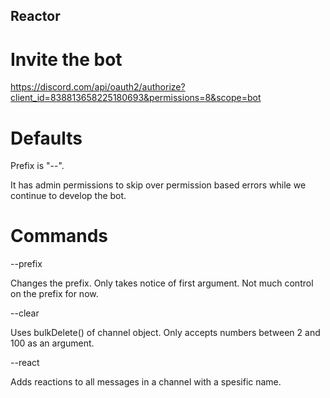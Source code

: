 ## Reactor

# Invite the bot

https://discord.com/api/oauth2/authorize?client_id=838813658225180693&permissions=8&scope=bot
# Defaults

Prefix is "--".


It has admin permissions to skip over permission based errors while we continue to develop the bot.

# Commands

--prefix

Changes the prefix. Only takes notice of first argument. Not much control on the prefix for now.

--clear

Uses bulkDelete() of channel object. Only accepts numbers between 2 and 100 as an argument.

--react

Adds reactions to all messages in a channel with a spesific name.

